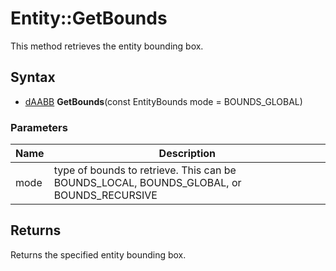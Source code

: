 # Entity::GetBounds #
This method retrieves the entity bounding box.

## Syntax ##
- [dAABB](CPP_dAABB.md) **GetBounds**(const EntityBounds mode = BOUNDS_GLOBAL)

### Parameters ###
| Name | Description |
| --- | --- |
| mode | type of bounds to retrieve. This can be BOUNDS_LOCAL, BOUNDS_GLOBAL, or BOUNDS_RECURSIVE |

## Returns ##
Returns the specified entity bounding box.
